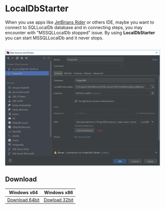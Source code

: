# LocalDbStarter

When you use apps like [JetBrians Rider][1] or others IDE, maybe you want to connect to SQLLocalDb database and in connecting steps, you may encounter with "MSSQLLocalDb stopped" issue. By using **LocalDbStarter** you can start MSSQLLocalDb and it never stops.
<br>
<br>

![Image][riderimage]

## Download

| Windows x64 | Windows x86 |
| ----------- | ----------- |
| [Download 64bit][64-download] | [Dowload 32bit][86-download] |


[1]: https://www.jetbrains.com/rider/
[riderimage]: https://raw.githubusercontent.com/SoheilAlizade/LocalDbStarter/master/rider-stoped-localdb.png

[64-download]:https://github.com/SoheilAlizade/LocalDbStarter/releases/download/1.0.0/SqlLocalDbStarter-x64.exe

[86-download]:https://github.com/SoheilAlizade/LocalDbStarter/releases/download/1.0.0/SqlLocalDbStarter-x86.exe